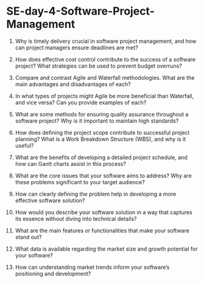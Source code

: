 # SE-day-4-Software-Project-Management

1. Why is timely delivery crucial in software project management, and how can project managers ensure deadlines are met?

2. How does effective cost control contribute to the success of a software project? What strategies can be used to prevent budget overruns?
3. Compare and contrast Agile and Waterfall methodologies. What are the main advantages and disadvantages of each?

4. In what types of projects might Agile be more beneficial than Waterfall, and vice versa? Can you provide examples of each?

5. What are some methods for ensuring quality assurance throughout a software project? Why is it important to maintain high standards?

6. How does defining the project scope contribute to successful project planning? What is a Work Breakdown Structure (WBS), and why is it useful?

7. What are the benefits of developing a detailed project schedule, and how can Gantt charts assist in this process?

8. What are the core issues that your software aims to address? Why are these problems significant to your target audience?

9. How can clearly defining the problem help in developing a more effective software solution?

10. How would you describe your software solution in a way that captures its essence without diving into technical details?

11. What are the main features or functionalities that make your software stand out?

12. What data is available regarding the market size and growth potential for your software?

13. How can understanding market trends inform your software’s positioning and development?
